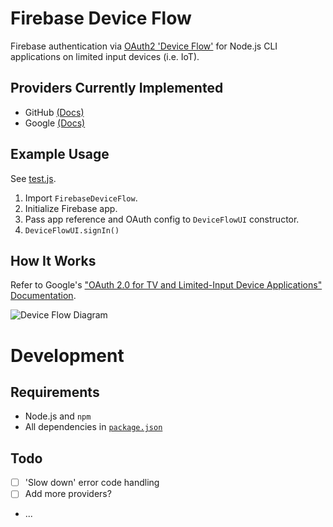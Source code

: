 # Firebase Device Flow
Firebase authentication via [OAuth2 'Device Flow'](https://www.oauth.com/oauth2-servers/device-flow/) for Node.js CLI applications on limited input devices (i.e. IoT).

## Providers Currently Implemented

- GitHub [(Docs)](https://docs.github.com/en/free-pro-team@latest/developers/apps/authorizing-oauth-apps#device-flow)
- Google [(Docs)](https://developers.google.com/identity/protocols/oauth2/limited-input-device)

## Example Usage

See [test.js](./test.js).

1. Import `FirebaseDeviceFlow`.
2. Initialize Firebase app.
3. Pass app reference and OAuth config to `DeviceFlowUI` constructor.
4. `DeviceFlowUI.signIn()`

## How It Works

Refer to Google's ["OAuth 2.0 for TV and Limited-Input Device Applications" Documentation](https://developers.google.com/identity/protocols/oauth2/limited-input-device#obtaining-oauth-2.0-access-tokens).

![Device Flow Diagram](https://developers.google.com/identity/protocols/images/oauth2/device/flow.png)

# Development

## Requirements

- Node.js and `npm`
- All dependencies in [`package.json`](./package.json)

## Todo

- [ ] 'Slow down' error code handling
- [ ] Add more providers?
- ...